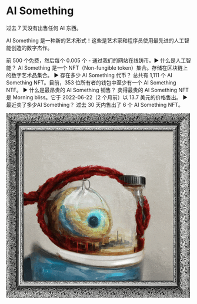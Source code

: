 # AI Something

过去 7 天没有出售任何 AI 东西。

AI Something 是一种新的艺术形式！这些是艺术家和程序员使用最先进的人工智能创造的数字杰作。

前 500 个免费，然后每个 0.005 个 - 通过我们的网站在线铸币。▶ 什么是人工智能？
AI Something 是一个 NFT（Non-fungible token）集合。存储在区块链上的数字艺术品集合。
▶ 存在多少 AI Something 代币？
总共有 1,111 个 AI Something NFT。目前，353 位所有者的钱包中至少有一个 AI Something NTF。
▶ 什么是最昂贵的 AI Something 销售？
卖得最贵的 AI Something NFT 是 Morning bliss。它于 2022-06-22（2 个月前）以 13.7 美元的价格售出。
▶ 最近卖了多少AI Something？
过去 30 天内售出了 6 个 AI Something NFT。

![8c9a5443a10e7c1c8d927f82d161cb2b](8c9a5443a10e7c1c8d927f82d161cb2b.gif)


